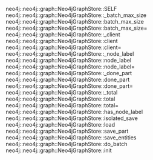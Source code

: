 neo4j::neo4j::graph::Neo4jGraphStore::SELF
neo4j::neo4j::graph::Neo4jGraphStore::_batch_max_size
neo4j::neo4j::graph::Neo4jGraphStore::batch_max_size
neo4j::neo4j::graph::Neo4jGraphStore::batch_max_size=
neo4j::neo4j::graph::Neo4jGraphStore::_client
neo4j::neo4j::graph::Neo4jGraphStore::client
neo4j::neo4j::graph::Neo4jGraphStore::client=
neo4j::neo4j::graph::Neo4jGraphStore::_node_label
neo4j::neo4j::graph::Neo4jGraphStore::node_label
neo4j::neo4j::graph::Neo4jGraphStore::node_label=
neo4j::neo4j::graph::Neo4jGraphStore::_done_part
neo4j::neo4j::graph::Neo4jGraphStore::done_part
neo4j::neo4j::graph::Neo4jGraphStore::done_part=
neo4j::neo4j::graph::Neo4jGraphStore::_total
neo4j::neo4j::graph::Neo4jGraphStore::total
neo4j::neo4j::graph::Neo4jGraphStore::total=
neo4j::neo4j::graph::Neo4jGraphStore::has_node_label
neo4j::neo4j::graph::Neo4jGraphStore::isolated_save
neo4j::neo4j::graph::Neo4jGraphStore::load
neo4j::neo4j::graph::Neo4jGraphStore::save_part
neo4j::neo4j::graph::Neo4jGraphStore::save_entities
neo4j::neo4j::graph::Neo4jGraphStore::do_batch
neo4j::neo4j::graph::Neo4jGraphStore::init